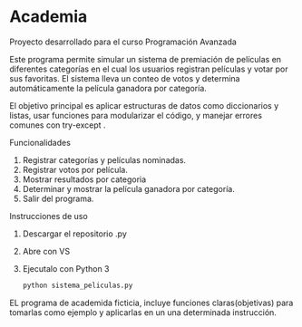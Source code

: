 # Academia
Proyecto desarrollado para el curso Programación Avanzada

Este programa permite simular un sistema de premiación de películas en diferentes categorías
en el cual los usuarios registran películas y votar por sus favoritas. El sistema lleva un conteo de votos y determina automáticamente la película ganadora por categoría.

El objetivo principal es aplicar estructuras de datos como diccionarios y listas, usar funciones para modularizar el código,
 y manejar errores comunes con try-except . 

 Funcionalidades

1. Registrar categorías y películas nominadas.
2. Registrar votos por película.
3. Mostrar resultados por categoria 
4. Determinar y mostrar la película ganadora por categoría.
5. Salir del programa.


 Instrucciones de uso

1. Descargar el repositorio .py
2. Abre con VS
3. Ejecutalo con Python 3

   ```bash
   python sistema_peliculas.py

EL programa de academida ficticia, incluye funciones claras(objetivas) para tomarlas como ejemplo y aplicarlas 
en un una determinada instrucción.
